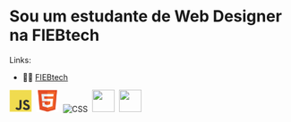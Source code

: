 <h1>Sou um estudante de Web Designer na FIEBtech</h1>

<div>
  Links:
  <ul>
    <li>👨‍🎓 <a href="https://www.fieb.edu.br">FIEBtech</a></li>
  </ul>
  
</div>
<div>
  <img src="https://github.com/devicons/devicon/blob/master/icons/javascript/javascript-original.svg" title="JavaScript" alt="JavaScript" width="40" height="40"/>&nbsp;  
  <img src="https://github.com/devicons/devicon/blob/master/icons/html5/html5-original.svg" title="HTML5" alt="HTML" width="40" height="40"/>&nbsp;
  <img src="https://cdn.jsdelivr.net/gh/devicons/devicon/icons/css3/css3-original.svg" title="CSS3" alt="CSS" width="40" height="40"/>&nbsp;
  <img src="https://cdn.jsdelivr.net/gh/devicons/devicon/icons/vscode/vscode-original.svg"  width="40" height="40"/>&nbsp;
  <img src="https://cdn.jsdelivr.net/gh/devicons/devicon/icons/illustrator/illustrator-plain.svg" width="40" height="40"/>&nbsp;
</div>
